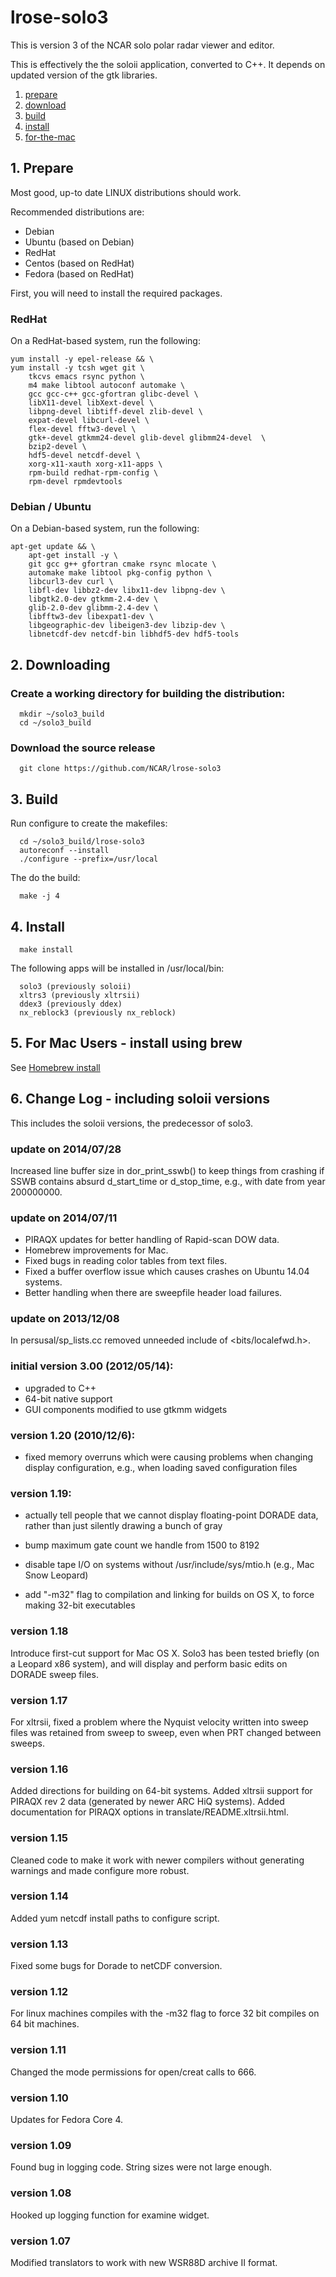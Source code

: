 # lrose-solo3

This is version 3 of the NCAR solo polar radar viewer and editor.

This is effectively the the soloii application, converted to C++.
It depends on updated version of the gtk libraries.

1. [prepare](#prepare)
2. [download](#download)
3. [build](#build)
4. [install](#install)
5. [for-the-mac](#forthemac)

<a name="prepare"/>

## 1. Prepare

Most good, up-to date LINUX distributions should work.

Recommended distributions are:

  * Debian
  * Ubuntu (based on Debian)
  * RedHat
  * Centos (based on RedHat)
  * Fedora (based on RedHat)

First, you will need to install the required packages.

### RedHat

On a RedHat-based system, run the following:

```
yum install -y epel-release && \
yum install -y tcsh wget git \
    tkcvs emacs rsync python \
    m4 make libtool autoconf automake \
    gcc gcc-c++ gcc-gfortran glibc-devel \
    libX11-devel libXext-devel \
    libpng-devel libtiff-devel zlib-devel \
    expat-devel libcurl-devel \
    flex-devel fftw3-devel \
    gtk+-devel gtkmm24-devel glib-devel glibmm24-devel  \
    bzip2-devel \
    hdf5-devel netcdf-devel \
    xorg-x11-xauth xorg-x11-apps \
    rpm-build redhat-rpm-config \
    rpm-devel rpmdevtools
```

### Debian / Ubuntu

On a Debian-based system, run the following:

```
apt-get update && \
    apt-get install -y \
    git gcc g++ gfortran cmake rsync mlocate \
    automake make libtool pkg-config python \
    libcurl3-dev curl \
    libfl-dev libbz2-dev libx11-dev libpng-dev \
    libgtk2.0-dev gtkmm-2.4-dev \
    glib-2.0-dev glibmm-2.4-dev \
    libfftw3-dev libexpat1-dev \
    libgeographic-dev libeigen3-dev libzip-dev \
    libnetcdf-dev netcdf-bin libhdf5-dev hdf5-tools
```

<a name="download"/>

## 2. Downloading

### Create a working directory for building the distribution:

```
  mkdir ~/solo3_build
  cd ~/solo3_build
```

### Download the source release

```
  git clone https://github.com/NCAR/lrose-solo3 
```

<a name="build"/>

## 3. Build

Run configure to create the makefiles:

```
  cd ~/solo3_build/lrose-solo3
  autoreconf --install
  ./configure --prefix=/usr/local
```

The do the build:

```
  make -j 4
```

<a name="install"/>

## 4. Install

```
  make install
```

The following apps will be installed in /usr/local/bin:

```
  solo3 (previously soloii)
  xltrs3 (previously xltrsii)
  ddex3 (previously ddex)
  nx_reblock3 (previously nx_reblock)
```

<a name="forthemac"/>

## 5. For Mac Users - install using brew

See [Homebrew install](./homebrew_install.mac_osx.md)

<a name="changelog"/>

## 6. Change Log - including soloii versions

This includes the soloii versions, the predecessor of solo3.

### update on 2014/07/28

Increased line buffer size in dor_print_sswb() to keep things from crashing
if SSWB contains absurd d_start_time or d_stop_time, e.g., with date from 
year 200000000.

### update on 2014/07/11

* PIRAQX updates for better handling of Rapid-scan DOW data.
* Homebrew improvements for Mac.
* Fixed bugs in reading color tables from text files.
* Fixed a buffer overflow issue which causes crashes on Ubuntu 14.04 systems.
* Better handling when there are sweepfile header load failures.

### update on 2013/12/08

In persusal/sp_lists.cc removed unneeded include of <bits/localefwd.h>.

### initial version 3.00 (2012/05/14):

* upgraded to C++
* 64-bit native support
* GUI components modified to use gtkmm widgets
  
### version 1.20 (2010/12/6):

* fixed memory overruns which were causing problems when changing display
  configuration, e.g., when loading saved configuration files
  
### version 1.19: 

* actually tell people that we cannot display floating-point DORADE data,
    rather than just silently drawing a bunch of gray

* bump maximum gate count we handle from 1500 to 8192
* disable tape I/O on systems without /usr/include/sys/mtio.h (e.g.,
    Mac Snow Leopard)
* add "-m32" flag to compilation and linking for builds on OS X, to
    force making 32-bit executables
    
### version 1.18

Introduce first-cut support for Mac OS X.  Solo3 has been
tested briefly (on a Leopard x86 system), and will display and perform
basic edits on DORADE sweep files.

### version 1.17

For xltrsii, fixed a problem where the Nyquist velocity 
written into sweep files was retained from sweep to sweep, even when 
PRT changed between sweeps.

### version 1.16

Added directions for building on 64-bit systems.  Added xltrsii
support for PIRAQX rev 2 data (generated by newer ARC HiQ systems).  Added
documentation for PIRAQX options in translate/README.xltrsii.html.

### version 1.15

Cleaned code to make it work with newer compilers without 
generating warnings and made configure more robust.

### version 1.14

Added yum netcdf install paths to configure script. 

### version 1.13

Fixed some bugs for Dorade to netCDF conversion.

### version 1.12

For linux machines compiles with the -m32 flag to 
force 32 bit compiles on 64 bit machines.

### version 1.11

Changed the mode permissions for open/creat calls to 666.

### version 1.10

Updates for Fedora Core 4.

### version 1.09

Found bug in logging code.  String sizes were not large enough.

### version 1.08

Hooked up logging function for examine widget.

### version 1.07

Modified translators to work with new WSR88D archive II format.



 
